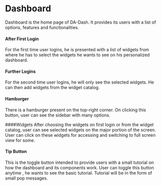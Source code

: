 # Dashboard

Dashboard is the home page of DA-Dash. It provides its users with a list of options, features and functionalities.<br/>

#### After First Login
For the first time user logins, he is presented with a list of widgets from where he has to select the widgets he wants to see on his personalized dashboard.
<br/>
#### Further Logins
For the second time user logins, he will only see the selected widgets. He can then add widgets from the widget catalog.

#### Hamburger
There is a hamburger present on the top-right corner. On clicking this button, user can see the sidebar with many options.

####Widgets
After choosing the widgets on first login or from the widget catalog, user can see selected widgets on the major portion of the screen. User can click on these widgets for accessing and switching to full screen view for some.

#### Tip Button
This is the toggle button intended to provide users with a small tutorial on how the dashboard and its components work. User can toggle this button anytime , he wants to see the basic tutorial. Tutorial will be in the form of small pop messages.